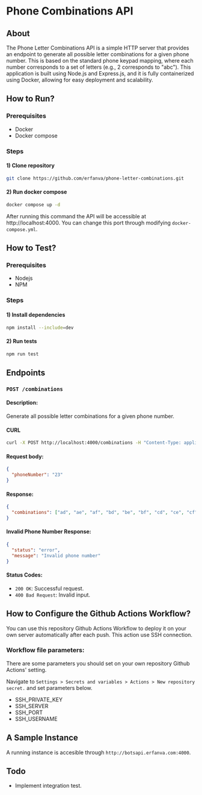 # Phone Combinations API

## About

The Phone Letter Combinations API is a simple HTTP server that provides an endpoint to generate all possible letter combinations for a given phone number. This is based on the standard phone keypad mapping, where each number corresponds to a set of letters (e.g., 2 corresponds to "abc"). This application is built using Node.js and Express.js, and it is fully containerized using Docker, allowing for easy deployment and scalability.

## How to Run?

### Prerequisites

- Docker
- Docker compose

### Steps

#### 1) Clone repository

```bash
git clone https://github.com/erfanva/phone-letter-combinations.git
```

#### 2) Run docker compose

```bash
docker compose up -d
```

After running this command the API will be accessible at http://localhost:4000. You can change this port through modifying `docker-compose.yml`.

## How to Test?

### Prerequisites

- Nodejs
- NPM

### Steps

#### 1) Install dependencies

```bash
npm install --include=dev
```

#### 2) Run tests

```bash
npm run test
```

## Endpoints

### `POST /combinations`

#### Description:

Generate all possible letter combinations for a given phone number.

#### CURL

```bash
curl -X POST http://localhost:4000/combinations -H "Content-Type: application/json" -d '{"phoneNumber": "23"}'
```

#### Request body:

```json
{
  "phoneNumber": "23"
}
```

#### Response:

```json
{
  "combinations": ["ad", "ae", "af", "bd", "be", "bf", "cd", "ce", "cf"]
}
```

#### Invalid Phone Number Response:

```json
{
  "status": "error",
  "message": "Invalid phone number"
}
```

#### Status Codes:

- `200 OK`: Successful request.
- `400 Bad Request`: Invalid input.

## How to Configure the Github Actions Workflow?

You can use this repository Github Actions Workflow to deploy it on your own server automatically after each push. This action use SSH connection.

### Workflow file parameters:

There are some parameters you should set on your own repository Github Actions' setting.

Navigate to `Settings > Secrets and variables > Actions > New repository secret.` and set parameters below.

- SSH_PRIVATE_KEY
- SSH_SERVER
- SSH_PORT
- SSH_USERNAME

## A Sample Instance

A running instance is accesible through `http://botsapi.erfanva.com:4000`.

## Todo

- Implement integration test.
